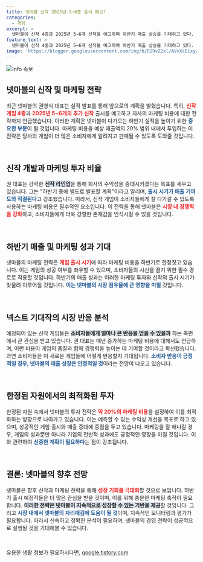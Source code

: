```yaml
---
title: 넷마블 신작 2025년 5~6종 출시 예고!
categories:
  - 게임
excerpt: >
  넷마블이 신작 4종과 2025년 5~6개 신작을 예고하며 하반기 매출 상승을 기대하고 있다. 마케팅 비용은 예상 매출의 20%로 설정, 전략적 투자에 나선다. 클릭하고 더 많은 정보를 확인해보세요!
feature_text: >
  넷마블이 신작 4종과 2025년 5~6개 신작을 예고하며 하반기 매출 상승을 기대하고 있다. 마케팅 비용은 예상 매출의 20%로 설정, 전략적 투자에 나선다. 클릭하고 더 많은 정보를 확인해보세요!
image: 'https://blogger.googleusercontent.com/img/b/R29vZ2xl/AVvXsEixyZcFfHzMRdzZMjFBmAUKJYCLCGyLL1o632UiGVXcaFdKo_bkvkuCioo0uUKlGfBVcT3P84aROyZIXSBEx3Aw5nCQ3pTgDom1WDC4m8eifvWiAmWEEVb4x6G_l8C0QH225ldMjyaFvpxGEBGNO37VmDTDMHGhJPq73UglMfDca1-0aw/s1600/blogspot.png'
---
```


<p><img src="https://blogger.googleusercontent.com/img/b/R29vZ2xl/AVvXsEixyZcFfHzMRdzZMjFBmAUKJYCLCGyLL1o632UiGVXcaFdKo_bkvkuCioo0uUKlGfBVcT3P84aROyZIXSBEx3Aw5nCQ3pTgDom1WDC4m8eifvWiAmWEEVb4x6G_l8C0QH225ldMjyaFvpxGEBGNO37VmDTDMHGhJPq73UglMfDca1-0aw/s1600/blogspot.png" alt="info 속보" /></p>

<h2 data-ke-size="size26">넷마블의 신작 및 마케팅 전략</h2>

<p data-ke-size="size16">최근 넷마블의 권영식 대표는 실적 발표를 통해 앞으로의 계획을 밝혔습니다. 특히, <b><span style="color: #ee2323;">신작 게임 4종</span></b>과 <b><span style="color: #ee2323;">2025년 5~6개의 추가 신작</span></b> 출시를 예고하고 자사의 마케팅 비용에 대한 전략까지 언급했습니다. 이러한 계획은 넷마블이 다가오는 하반기 실적을 높이기 위한 <b><span style="color: #1a5490;">중요한 부분</span></b>이 될 것입니다. 마케팅 비용을 예상 매출액의 20% 범위 내에서 투입하는 이 전략은 당사의 게임이 더 많은 소비자에게 알려지고 판매될 수 있도록 도와줄 것입니다.</p>

<p data-ke-size="size16">&nbsp;</p>

<h2 data-ke-size="size26">신작 개발과 마케팅 투자 비율</h2>

<p data-ke-size="size16">권 대표는 강력한 <b><span style="background-color: #21538527;">신작 라인업</span></b>을 통해 회사의 수익성을 증대시키겠다는 목표를 세우고 있습니다. 그는 "하반기 중에 별도로 발표할 계획"이라고 알리며, <b><span style="color: #1a5490;">출시 시기가 매출 기여도와 직결된다</span></b>고 강조했습니다. 따라서, 신작 게임이 소비자들에게 잘 다가갈 수 있도록 사용하는 마케팅 비용은 필수적인 요소입니다. 이 전략을 통해 넷마블은 <b><span style="color: #ee2323;">시장 내 경쟁력을 강화</span></b>하고, 소비자들에게 더욱 강렬한 존재감을 인식시킬 수 있을 것입니다.</p>

<p data-ke-size="size16">&nbsp;</p>

<h2 data-ke-size="size26">하반기 매출 및 마케팅 성과 기대</h2>

<p data-ke-size="size16">넷마블의 마케팅 전략은 <b><span style="color: #ee2323;">게임 출시 시기</span></b>에 따라 마케팅 비용을 하반기로 한정짓고 있습니다. 이는 게임의 성공 여부를 좌우할 수 있으며, 소비자들의 시선을 끌기 위한 필수 경로로 작용할 것입니다. 하반기의 매출 성과는 이러한 마케팅 투자와 신작의 출시 시기가 맞물려 이루어질 것입니다. <b><span style="color: #1a5490;">이는 넷마블의 시장 점유율에 큰 영향을 미칠</span></b> 것입니다.</p>

<p data-ke-size="size16">&nbsp;</p>

<h2 data-ke-size="size26">넥스트 기대작의 시장 반응 분석</h2>

<p data-ke-size="size16">예정되어 있는 신작 게임들은 <b><span style="background-color: #21538527;">소비자들에게 얼마나 큰 반응을 얻을 수 있을까</span></b> 하는 측면에서 큰 관심을 받고 있습니다. 권 대표는 매년 증가하는 마케팅 비용에 대해서도 언급하며, 이런 비용이 게임의 품질과 함께 경쟁력을 높이는 데 기여할 것이라고 확신했습니다. 과연 소비자들은 이 새로운 게임들에 어떻게 반응할지 기대됩니다. <b><span style="color: #1a5490;">소비자 반응이 긍정적일 경우, 넷마블의 매출 성장은 안정적일 것</span></b>이라는 전망이 나오고 있습니다.</p>

<p data-ke-size="size16">&nbsp;</p>

<h2 data-ke-size="size26">한정된 자원에서의 최적화된 투자</h2>

<p data-ke-size="size16">한정된 자원 속에서 넷마블의 투자 전략은 <b><span style="color: #ee2323;">약 20%의 마케팅 비용</span></b>을 설정하여 이를 최적화하는 방향으로 나아가고 있습니다. 이는 예측할 수 있는 수익성 개선을 목표로 하고 있으며, 성공적인 게임 출시와 매출 증대에 중점을 두고 있습니다. 마케팅을 잘 해나갈 경우, 게임의 성과뿐만 아니라 기업의 전반적 성과에도 긍정적인 영향을 미칠 것입니다. 이와 관련하여 <b><span style="color: #1a5490;">신중한 계획이 필요하다</span></b>는 점이 강조됩니다.</p>

<p data-ke-size="size16">&nbsp;</p>

<h2 data-ke-size="size26">결론: 넷마블의 향후 전망</h2>

<p data-ke-size="size16">넷마블은 향후 신작과 마케팅 전략을 통해 <b><span style="color: #ee2323;">성장 기회를 극대화</span></b>할 것으로 보입니다. 하반기 출시 예정작들은 더 많은 관심을 받을 것이며, 이를 위해 충분한 마케팅 축적이 필요합니다. <b><span style="background-color: #21538527;">이러한 전략은 넷마블이 지속적으로 성장할 수 있는 기반을 제공</span></b>할 것입니다. 그리고 <b><span style="color: #1a5490;">시장 내에서 넷마블의 자리매김에 도움이 될 것</span></b>이며, 지속적인 모니터링과 평가가 필요합니다. 따라서 신속하고 정확한 분석이 필요하며, 넷마블의 경영 전략이 성공적으로 실행될 것을 기대해볼 수 있습니다.</p>

<p data-ke-size="size16">&nbsp;</p>
유용한 생활 정보가 필요하시다면, <a href="https://qoogle.tistory.com" rel="dofollow">qoogle.tistory.com</a>


